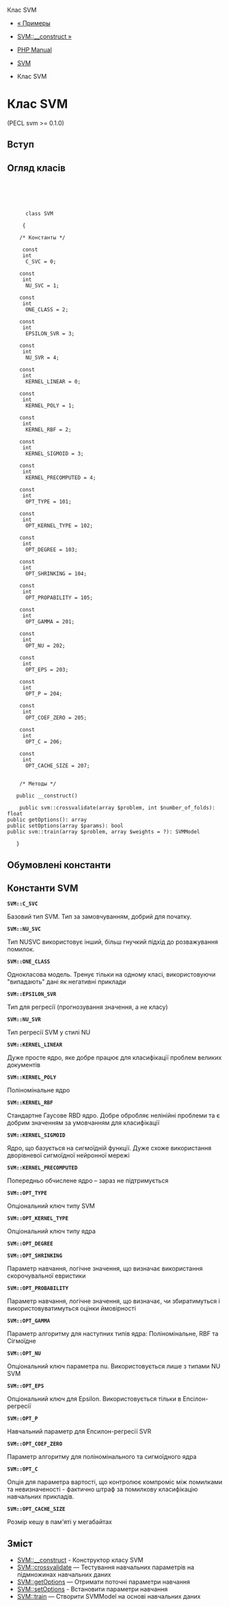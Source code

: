 Клас SVM

-   [« Примеры](svm.examples.html)
    
-   [SVM::\_\_construct »](svm.construct.html)
    
-   [PHP Manual](index.html)
    
-   [SVM](book.svm.html)
    
-   Клас SVM
    

# Клас SVM

(PECL svm >= 0.1.0)

## Вступ

## Огляд класів

```classsynopsis


    
    
     
      class SVM
     
     {
    
    /* Константы */
    
     const
     int
      C_SVC = 0;

    const
     int
      NU_SVC = 1;

    const
     int
      ONE_CLASS = 2;

    const
     int
      EPSILON_SVR = 3;

    const
     int
      NU_SVR = 4;

    const
     int
      KERNEL_LINEAR = 0;

    const
     int
      KERNEL_POLY = 1;

    const
     int
      KERNEL_RBF = 2;

    const
     int
      KERNEL_SIGMOID = 3;

    const
     int
      KERNEL_PRECOMPUTED = 4;

    const
     int
      OPT_TYPE = 101;

    const
     int
      OPT_KERNEL_TYPE = 102;

    const
     int
      OPT_DEGREE = 103;

    const
     int
      OPT_SHRINKING = 104;

    const
     int
      OPT_PROPABILITY = 105;

    const
     int
      OPT_GAMMA = 201;

    const
     int
      OPT_NU = 202;

    const
     int
      OPT_EPS = 203;

    const
     int
      OPT_P = 204;

    const
     int
      OPT_COEF_ZERO = 205;

    const
     int
      OPT_C = 206;

    const
     int
      OPT_CACHE_SIZE = 207;


    /* Методы */
    
   public __construct()

    public svm::crossvalidate(array $problem, int $number_of_folds): float
public getOptions(): array
public setOptions(array $params): bool
public svm::train(array $problem, array $weights = ?): SVMModel

   }
```

## Обумовлені константи

## Константи SVM

**`SVM::C_SVC`**

Базовий тип SVM. Тип за замовчуванням, добрий для початку.

**`SVM::NU_SVC`**

Тип NUSVC використовує інший, більш гнучкий підхід до розважування помилок.

**`SVM::ONE_CLASS`**

Однокласова модель. Тренує тільки на одному класі, використовуючи "випадають" дані як негативні приклади

**`SVM::EPSILON_SVR`**

Тип для регресії (прогнозування значення, а не класу)

**`SVM::NU_SVR`**

Тип регресії SVM у стилі NU

**`SVM::KERNEL_LINEAR`**

Дуже просте ядро, яке добре працює для класифікації проблем великих документів

**`SVM::KERNEL_POLY`**

Поліномінальне ядро

**`SVM::KERNEL_RBF`**

Стандартне Гаусове RBD ядро. Добре обробляє нелінійні проблеми та є добрим значенням за умовчанням для класифікації

**`SVM::KERNEL_SIGMOID`**

Ядро, що базується на сигмоїдній функції. Дуже схоже використання дворівневої сигмоїдної нейронної мережі

**`SVM::KERNEL_PRECOMPUTED`**

Попередньо обчислене ядро ​​– зараз не підтримується

**`SVM::OPT_TYPE`**

Опціональний ключ типу SVM

**`SVM::OPT_KERNEL_TYPE`**

Опціональний ключ типу ядра

**`SVM::OPT_DEGREE`**

**`SVM::OPT_SHRINKING`**

Параметр навчання, логічне значення, що визначає використання скорочувальної евристики

**`SVM::OPT_PROBABILITY`**

Параметр навчання, логічне значення, що визначає, чи збиратимуться і використовуватимуться оцінки ймовірності

**`SVM::OPT_GAMMA`**

Параметр алгоритму для наступних типів ядра: Поліномінальне, RBF та Сігмоїдне

**`SVM::OPT_NU`**

Опціональний ключ параметра nu. Використовується лише з типами NU SVM

**`SVM::OPT_EPS`**

Опціональний ключ для Epsilon. Використовується тільки в Епсілон-регресії

**`SVM::OPT_P`**

Навчальний параметр для Епсилон-регресії SVR

**`SVM::OPT_COEF_ZERO`**

Параметр алгоритму для поліномінального та сигмоїдного ядра

**`SVM::OPT_C`**

Опція для параметра вартості, що контролює компроміс між помилками та невизначеності - фактично штраф за помилкову класифікацію навчальних прикладів.

**`SVM::OPT_CACHE_SIZE`**

Розмір кешу в пам'яті у мегабайтах

## Зміст

-   [SVM::\_\_construct](svm.construct.html) - Конструктор класу SVM
-   [SVM::crossvalidate](svm.crossvalidate.html) — Тестування навчальних параметрів на підмножинах навчальних даних
-   [SVM::getOptions](svm.getoptions.html) — Отримати поточні параметри навчання
-   [SVM::setOptions](svm.setoptions.html) - Встановити параметри навчання
-   [SVM::train](svm.train.html) — Створити SVMModel на основі навчальних даних